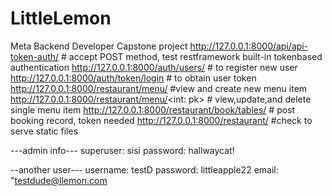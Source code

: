# LittleLemon
Meta Backend Developer Capstone project
http://127.0.0.1:8000/api/api-token-auth/ # accept POST method, test restframework built-in tokenbased authentication
http://127.0.0.1:8000/auth/users/  # to register new user 
http://127.0.0.1:8000/auth/token/login  # to obtain user token
http://127.0.0.1:8000/restaurant/menu/  #view and create new menu item
http://127.0.0.1:8000/restaurant/menu/<int: pk> # view,update,and delete single menu item
http://127.0.0.1:8000/restaurant/book/tables/ # post booking record, token needed
http://127.0.0.1:8000/restaurant/ #check to serve static files

---admin info---
superuser: sisi 
password: hallwaycat!

--another user---
username: testD
password: littleapple22
email: "testdude@llemon.com
